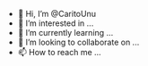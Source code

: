 - 👋 Hi, I’m @CaritoUnu
- 👀 I’m interested in ...
- 🌱 I’m currently learning ...
- 💞️ I’m looking to collaborate on ...
- 📫 How to reach me ...

<!---
CaritoUnu/CaritoUnu is a ✨ special ✨ repository because its `README.md` (this file) appears on your GitHub profile.
You can click the Preview link to take a look at your changes.
--->
